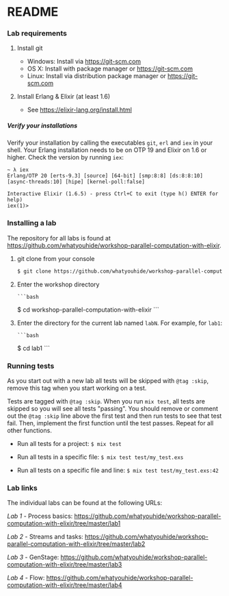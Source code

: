 # README

### Lab requirements

  1. Install git
     - Windows: Install via https://git-scm.com
     - OS X: Install with package manager or https://git-scm.com
     - Linux: Install via distribution package manager or https://git-scm.com

  2. Install Erlang & Elixir (at least 1.6)
     - See https://elixir-lang.org/install.html

##### Verify your installations

Verify your installation by calling the executables `git`, `erl` and `iex` in
your shell. Your Erlang installation needs to be on OTP 19 and Elixir on 1.6
or higher. Check the version by running `iex`:

```
~ λ iex
Erlang/OTP 20 [erts-9.3] [source] [64-bit] [smp:8:8] [ds:8:8:10] [async-threads:10] [hipe] [kernel-poll:false]

Interactive Elixir (1.6.5) - press Ctrl+C to exit (type h() ENTER for help)
iex(1)>
```


### Installing a lab

The repository for all labs is found at https://github.com/whatyouhide/workshop-parallel-computation-with-elixir.

  1. git clone from your console

	   ```bash
     $ git clone https://github.com/whatyouhide/workshop-parallel-computation-with-elixir
	   ```

  2. Enter the workshop directory

		 ```bash
     $ cd workshop-parallel-computation-with-elixir
		 ```

  2. Enter the directory for the current lab named `labN`. For example, for `lab1`:

		 ```bash
     $ cd lab1
		 ```


### Running tests

As you start out with a new lab all tests will be skipped with `@tag :skip`, remove this tag when
you start working on a test.


Tests are tagged with `@tag :skip`. When you run `mix test`, all tests are skipped so you will see
all tests "passing". You should remove or comment out the `@tag :skip` line above the first test
and then run tests to see that test fail. Then, implement the first function until the test
passes. Repeat for all other functions.

 * Run all tests for a project: `$ mix test`

 * Run all tests in a specific file: `$ mix test test/my_test.exs`

 * Run all tests on a specific file and line: `$ mix test test/my_test.exs:42`


### Lab links

The individual labs can be found at the following URLs:

*Lab 1* - Process basics: https://github.com/whatyouhide/workshop-parallel-computation-with-elixir/tree/master/lab1

*Lab 2* - Streams and tasks: https://github.com/whatyouhide/workshop-parallel-computation-with-elixir/tree/master/lab2

*Lab 3* - GenStage: https://github.com/whatyouhide/workshop-parallel-computation-with-elixir/tree/master/lab3

*Lab 4* - Flow: https://github.com/whatyouhide/workshop-parallel-computation-with-elixir/tree/master/lab4
